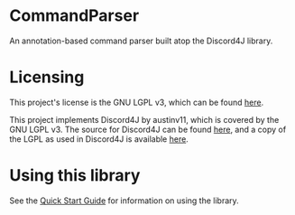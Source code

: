 # CommandParser
An annotation-based command parser built atop the Discord4J library.

# Licensing
This project's license is the GNU LGPL v3, which can be found [here](https://github.com/ShadowFoxNixill/CommandParser/blob/master/LICENSE).

This project implements Discord4J by austinv11, which is covered by the GNU LGPL v3. The source for Discord4J can be found [here](https://github.com/austinv11/Discord4J), and a copy of the LGPL as used in Discord4J is available [here](https://github.com/austinv11/Discord4J/blob/master/LICENSE.txt).

# Using this library
See the [Quick Start Guide](https://github.com/ShadowFoxNixill/CommandParser/wiki/Quick-Start-Guide) for information on using the library.
